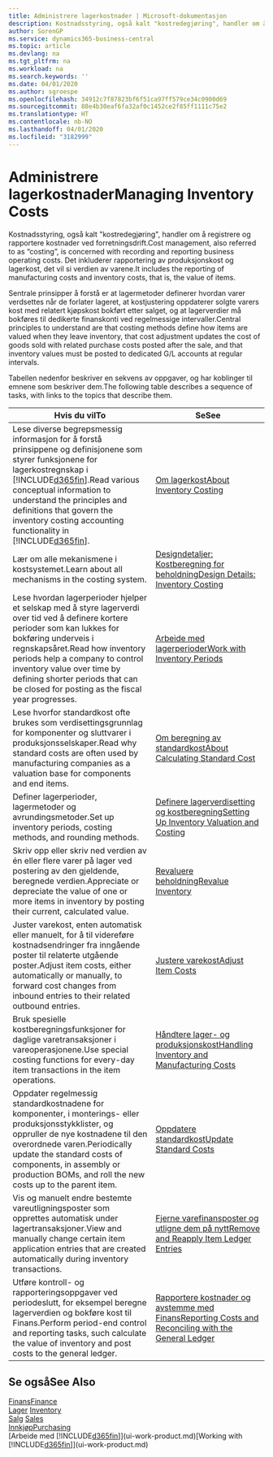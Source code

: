 ```yaml
---
title: Administrere lagerkostnader | Microsoft-dokumentasjon
description: Kostnadsstyring, også kalt "kostredegjøring", handler om å registrere og rapportere kostnader ved forretningsdrift. Det inkluderer rapportering av produksjonskost og lagerkost, det vil si verdien av varene.
author: SorenGP
ms.service: dynamics365-business-central
ms.topic: article
ms.devlang: na
ms.tgt_pltfrm: na
ms.workload: na
ms.search.keywords: ''
ms.date: 04/01/2020
ms.author: sgroespe
ms.openlocfilehash: 34912c7f87823bf6f51ca97ff579ce34c0900d69
ms.sourcegitcommit: 88e4b30eaf6fa32af0c1452ce2f85ff1111c75e2
ms.translationtype: HT
ms.contentlocale: nb-NO
ms.lasthandoff: 04/01/2020
ms.locfileid: "3182999"
---
```

# <a name="managing-inventory-costs"></a><span data-ttu-id="8f925-104">Administrere lagerkostnader</span><span class="sxs-lookup"><span data-stu-id="8f925-104">Managing Inventory Costs</span></span>
<span data-ttu-id="8f925-105">Kostnadsstyring, også kalt "kostredegjøring", handler om å registrere og rapportere kostnader ved forretningsdrift.</span><span class="sxs-lookup"><span data-stu-id="8f925-105">Cost management, also referred to as “costing”, is concerned with recording and reporting business operating costs.</span></span> <span data-ttu-id="8f925-106">Det inkluderer rapportering av produksjonskost og lagerkost, det vil si verdien av varene.</span><span class="sxs-lookup"><span data-stu-id="8f925-106">It includes the reporting of manufacturing costs and inventory costs, that is, the value of items.</span></span>   

<span data-ttu-id="8f925-107">Sentrale prinsipper å forstå er at lagermetoder definerer hvordan varer verdsettes når de forlater lageret, at kostjustering oppdaterer solgte varers kost med relatert kjøpskost bokført etter salget, og at lagerverdier må bokføres til dedikerte finanskonti ved regelmessige intervaller.</span><span class="sxs-lookup"><span data-stu-id="8f925-107">Central principles to understand are that costing methods define how items are valued when they leave inventory, that cost adjustment updates the cost of goods sold with related purchase costs posted after the sale, and that inventory values must be posted to dedicated G/L accounts at regular intervals.</span></span>

<span data-ttu-id="8f925-108">Tabellen nedenfor beskriver en sekvens av oppgaver, og har koblinger til emnene som beskriver dem.</span><span class="sxs-lookup"><span data-stu-id="8f925-108">The following table describes a sequence of tasks, with links to the topics that describe them.</span></span>

|<span data-ttu-id="8f925-109">**Hvis du vil**</span><span class="sxs-lookup"><span data-stu-id="8f925-109">**To**</span></span>|<span data-ttu-id="8f925-110">**Se**</span><span class="sxs-lookup"><span data-stu-id="8f925-110">**See**</span></span>|  
|------------|-------------|  
|<span data-ttu-id="8f925-111">Lese diverse begrepsmessig informasjon for å forstå prinsippene og definisjonene som styrer funksjonene for lagerkostregnskap i [!INCLUDE[d365fin](includes/d365fin_md.md)].</span><span class="sxs-lookup"><span data-stu-id="8f925-111">Read various conceptual information to understand the principles and definitions that govern the inventory costing accounting functionality in [!INCLUDE[d365fin](includes/d365fin_md.md)].</span></span>|[<span data-ttu-id="8f925-112">Om lagerkost</span><span class="sxs-lookup"><span data-stu-id="8f925-112">About Inventory Costing</span></span>](finance-learn-about-costing.md)|  
|<span data-ttu-id="8f925-113">Lær om alle mekanismene i kostsystemet.</span><span class="sxs-lookup"><span data-stu-id="8f925-113">Learn about all mechanisms in the costing system.</span></span>|[<span data-ttu-id="8f925-114">Designdetaljer: Kostberegning for beholdning</span><span class="sxs-lookup"><span data-stu-id="8f925-114">Design Details: Inventory Costing</span></span>](design-details-inventory-costing.md)|
|<span data-ttu-id="8f925-115">Lese hvordan lagerperioder hjelper et selskap med å styre lagerverdi over tid ved å definere kortere perioder som kan lukkes for bokføring underveis i regnskapsåret.</span><span class="sxs-lookup"><span data-stu-id="8f925-115">Read how inventory periods help a company to control inventory value over time by defining shorter periods that can be closed for posting as the fiscal year progresses.</span></span>|[<span data-ttu-id="8f925-116">Arbeide med lagerperioder</span><span class="sxs-lookup"><span data-stu-id="8f925-116">Work with Inventory Periods</span></span>](finance-how-to-work-with-inventory-periods.md)|
|<span data-ttu-id="8f925-117">Lese hvorfor standardkost ofte brukes som verdisettingsgrunnlag for komponenter og sluttvarer i produksjonsselskaper.</span><span class="sxs-lookup"><span data-stu-id="8f925-117">Read why standard costs are often used by manufacturing companies as a valuation base for components and end items.</span></span>|[<span data-ttu-id="8f925-118">Om beregning av standardkost</span><span class="sxs-lookup"><span data-stu-id="8f925-118">About Calculating Standard Cost</span></span>](finance-about-calculating-standard-cost.md)|
|<span data-ttu-id="8f925-119">Definer lagerperioder, lagermetoder og avrundingsmetoder.</span><span class="sxs-lookup"><span data-stu-id="8f925-119">Set up inventory periods, costing methods, and rounding methods.</span></span>|[<span data-ttu-id="8f925-120">Definere lagerverdisetting og kostberegning</span><span class="sxs-lookup"><span data-stu-id="8f925-120">Setting Up Inventory Valuation and Costing</span></span>](finance-set-up-inventory-valuation-and-costing.md)|
|<span data-ttu-id="8f925-121">Skriv opp eller skriv ned verdien av én eller flere varer på lager ved postering av den gjeldende, beregnede verdien.</span><span class="sxs-lookup"><span data-stu-id="8f925-121">Appreciate or depreciate the value of one or more items in inventory by posting their current, calculated value.</span></span>|[<span data-ttu-id="8f925-122">Revaluere beholdning</span><span class="sxs-lookup"><span data-stu-id="8f925-122">Revalue Inventory</span></span>](inventory-how-revalue-inventory.md)|
|<span data-ttu-id="8f925-123">Juster varekost, enten automatisk eller manuelt, for å til videreføre kostnadsendringer fra inngående poster til relaterte utgående poster.</span><span class="sxs-lookup"><span data-stu-id="8f925-123">Adjust item costs, either automatically or manually, to forward cost changes from inbound entries to their related outbound entries.</span></span>|[<span data-ttu-id="8f925-124">Justere varekost</span><span class="sxs-lookup"><span data-stu-id="8f925-124">Adjust Item Costs</span></span>](inventory-how-adjust-item-costs.md)|
|<span data-ttu-id="8f925-125">Bruk spesielle kostberegningsfunksjoner for daglige varetransaksjoner i vareoperasjonene.</span><span class="sxs-lookup"><span data-stu-id="8f925-125">Use special costing functions for every-day item transactions in the item operations.</span></span>|[<span data-ttu-id="8f925-126">Håndtere lager- og produksjonskost</span><span class="sxs-lookup"><span data-stu-id="8f925-126">Handling Inventory and Manufacturing Costs</span></span>](finance-handle-inventory-and-manufacturing-costs.md)|  
|<span data-ttu-id="8f925-127">Oppdater regelmessig standardkostnadene for komponenter, i monterings- eller produksjonsstykklister, og oppruller de nye kostnadene til den overordnede varen.</span><span class="sxs-lookup"><span data-stu-id="8f925-127">Periodically update the standard costs of components, in assembly or production BOMs, and roll the new costs up to the parent item.</span></span>|[<span data-ttu-id="8f925-128">Oppdatere standardkost</span><span class="sxs-lookup"><span data-stu-id="8f925-128">Update Standard Costs</span></span>](finance-how-to-update-standard-costs.md)|
|<span data-ttu-id="8f925-129">Vis og manuelt endre bestemte vareutligningsposter som opprettes automatisk under lagertransaksjoner.</span><span class="sxs-lookup"><span data-stu-id="8f925-129">View and manually change certain item application entries that are created automatically during inventory transactions.</span></span>|[<span data-ttu-id="8f925-130">Fjerne varefinansposter og utligne dem på nytt</span><span class="sxs-lookup"><span data-stu-id="8f925-130">Remove and Reapply Item Ledger Entries</span></span>](finance-how-to-remove-and-reapply-item-entries.md)|
|<span data-ttu-id="8f925-131">Utføre kontroll- og rapporteringsoppgaver ved periodeslutt, for eksempel beregne lagerverdien og bokføre kost til Finans.</span><span class="sxs-lookup"><span data-stu-id="8f925-131">Perform period-end control and reporting tasks, such calculate the value of inventory and post costs to the general ledger.</span></span>|[<span data-ttu-id="8f925-132">Rapportere kostnader og avstemme med Finans</span><span class="sxs-lookup"><span data-stu-id="8f925-132">Reporting Costs and Reconciling with the General Ledger</span></span>](finance-report-costs-and-reconcile-with-the-general-ledger.md)|

## <a name="see-also"></a><span data-ttu-id="8f925-133">Se også</span><span class="sxs-lookup"><span data-stu-id="8f925-133">See Also</span></span>  
 [<span data-ttu-id="8f925-134">Finans</span><span class="sxs-lookup"><span data-stu-id="8f925-134">Finance</span></span>](finance.md)  
 <span data-ttu-id="8f925-135">[Lager](inventory-manage-inventory.md) </span><span class="sxs-lookup"><span data-stu-id="8f925-135">[Inventory](inventory-manage-inventory.md) </span></span>  
 <span data-ttu-id="8f925-136">[Salg](sales-manage-sales.md) </span><span class="sxs-lookup"><span data-stu-id="8f925-136">[Sales](sales-manage-sales.md) </span></span>  
 [<span data-ttu-id="8f925-137">Innkjøp</span><span class="sxs-lookup"><span data-stu-id="8f925-137">Purchasing</span></span>](purchasing-manage-purchasing.md)  
 <span data-ttu-id="8f925-138">[Arbeide med [!INCLUDE[d365fin](includes/d365fin_md.md)]](ui-work-product.md)</span><span class="sxs-lookup"><span data-stu-id="8f925-138">[Working with [!INCLUDE[d365fin](includes/d365fin_md.md)]](ui-work-product.md)</span></span>
